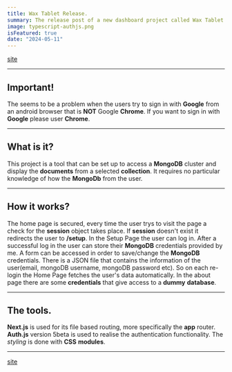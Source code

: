 ```yaml
---
title: Wax Tablet Release.
summary: The release post of a new dashboard project called Wax Tablet.
image: typescript-authjs.png
isFeatured: true
date: "2024-05-11"
---
```


[site](https://wax-tablet-dashboard.vercel.app/)

---

## Important!

The seems to be a problem when the users try to sign in with **Google** from an android browser that is **NOT** Google **Chrome**. If you want to sign in with **Google** please user **Chrome**.

---

## What is it?

This project is a tool that can be set up to access a **MongoDB** cluster and display the **documents** from a selected **collection**. It requires no particular knowledge of how the **MongoDb** from the user.

---

## How it works?

The home page is secured, every time the user trys to visit the page a check for the **session** object takes place. If **session** doesn't exist it redirects the user to **/setup**. In the Setup Page the user can log in. After a successful log in the user can store their **MongoDB** credentials provided by me. A form can be accessed in order to save/change the **MongoDB** credentials. There is a JSON file that contains the information of the user(email, mongoDB username, mongoDB password etc). So on each re-login the Home Page fetches the user's data automatically. In the about page there are some **credentials** that give access to a **dummy** **database**.

---

## The tools.

**Next.js** is used for its file based routing, more specifically the **app** router. **Auth.js** version 5beta is used to realise the authentication functionality. The _styling_ is done with **CSS** **modules**.

---

[site](https://wax-tablet-dashboard.vercel.app/)
